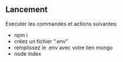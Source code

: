 ## Lancement
Executer les commandes et actions suivantes:

- npm i
- créez un fichier ".env"
- remplissez le .env avec votre lien mongo
- node index